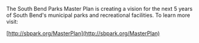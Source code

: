 The South Bend Parks Master Plan is creating a vision for the next 5 years of South Bend's municipal parks and recreational facilities. To learn more visit:

[http://sbpark.org/MasterPlan](http://sbpark.org/MasterPlan)
